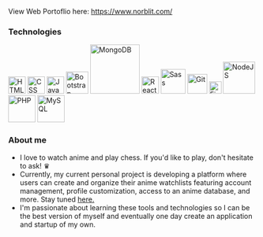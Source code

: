 View Web Portoflio here: https://www.norblit.com/

### Technologies
<a href='https://developer.mozilla.org/en-US/docs/Learn/Getting_started_with_the_web/HTML_basics' target="_blank"><img src="https://user-images.githubusercontent.com/58277229/163434796-c495d861-63ab-447f-8191-97c3a52d5f4d.svg" alt="HTML" width="35"/></a>
<a href='https://developer.mozilla.org/en-US/docs/Web/CSS' target="_blank"><img src="https://user-images.githubusercontent.com/58277229/163434909-8f81f2d0-3029-43f4-be99-ca8aa41473ed.svg" alt="CSS" width="35"/></a>
<a href='https://developer.mozilla.org/en-US/docs/Web/JavaScript' target="_blank"><img src="https://seeklogo.com/images/J/javascript-js-logo-2949701702-seeklogo.com.png" alt="JavaScript" width="35"/></a>
<a href='https://getbootstrap.com/' target="_blank"><img src="https://user-images.githubusercontent.com/58277229/163444314-ec3b50d6-1d28-4a88-bdec-5de66b15584e.svg" alt="Bootstrap" width="45"/></a>
<a href='https://www.mongodb.com/' target="_blank"><img src="https://user-images.githubusercontent.com/58277229/163027771-d40bf484-2072-4c53-9807-5f7fa1906b75.svg" alt="MongoDB" width="100"/></a>
<a href='https://reactjs.org/' target="_blank"><img src="https://upload.wikimedia.org/wikipedia/commons/thumb/a/a7/React-icon.svg/1024px-React-icon.svg.png?20220125121207" alt="React" width="35"/></a>
<a href='https://sass-lang.com/' target="_blank"><img src="https://user-images.githubusercontent.com/58277229/163028260-2f1b0d82-8fdf-4f5f-84e1-f3ba1079a7f5.svg" alt="Sass" width="50"/></a>
<a href='https://git-scm.com/' target="_blank"><img src="https://user-images.githubusercontent.com/58277229/163028704-82fd7064-e245-45b6-a9d4-6c75eaeaf4e2.png" alt="Git" width="40"/></a>
<a href='https://www.figma.com/' target="_blank"><img src="https://user-images.githubusercontent.com/58277229/163029146-361c582f-1e07-418b-a7cf-d234020b67c6.svg" alt="Figma" width="25"/></a>
<a href='https://nodejs.org/en/' target="_blank"><img src="https://user-images.githubusercontent.com/58277229/163029697-7180e99f-aaa6-420e-bb5e-f80bf25a39a6.svg" alt="NodeJS" width="65"/></a>
<a href='https://www.php.net/' target="_blank"><img src="https://user-images.githubusercontent.com/58277229/209482934-7fd80400-55b7-4d7c-8a83-8dd816596080.svg" alt="PHP" width="55"/></a>
<a href='https://www.mysql.com/' target="_blank"><img src="https://user-images.githubusercontent.com/58277229/209485943-c103dedf-5213-449c-8a36-5ce1c1306e44.png" alt="MySQL" width="55"/></a>

### About me

- I love to watch anime and play chess. If you'd like to play, don't hesitate to ask! ♛
- Currently, my current personal project is developing a platform where users can create and organize their anime watchlists featuring account management, profile customization, access to an anime database, and more. Stay tuned [here.](https://github.com/Norblit/Ani.Me)
- I'm passionate about learning these tools and technologies so I can be the best version of myself and eventually one day create an application and startup of my own.

